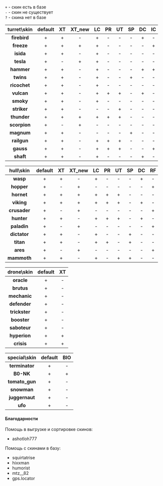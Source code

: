 `+` - скин есть в базе  
`-` - скин не существует  
`?` - скина нет в базе  
  
| **turret\skin**  | **default**  | **XT** | **XT_new** | **LC** | **PR** | **UT** | **SP** | **DC** | **IC** | **RF** | **GT** | **DC_old** | **SE** |
|:----------------:|:------------:|:------:|:----------:|:------:|:------:|:------:|:------:|:------:|:------:|:------:|:------:|:----------:|:------:|
| **firebird**     | +            | +      | -          | +      | -      | -      | -      | +      | -      | -      | +      | +          | -      |
| **freeze**       | +            | +      | +          | +      | -      | -      | -      | -      | +      | -      | +      | -          | +      |
| **isida**        | +            | +      | -          | +      | -      | -      | -      | -      | -      | -      | +      | -          | -      |
| **tesla**        | +            | -      | +          | +      | -      | -      | -      | -      | -      | +      | +      | -          | -      |
| **hammer**       | +            | +      | -          | +      | -      | -      | -      | +      | +      | -      | +      | -          | -      |
| **twins**        | +            | +      | -          | +      | -      | -      | +      | -      | -      | +      | +      | -          | -      |
| **ricochet**     | +            | +      | -          | +      | -      | -      | -      | -      | -      | +      | +      | -          | -      |
| **vulcan**       | +            | +      | -          | +      | +      | +      | -      | +      | -      | -      | -      | -          | -      |
| **smoky**        | +            | +      | -          | +      | -      | -      | -      | -      | -      | -      | +      | -          | -      |
| **striker**      | +            | +      | -          | -      | -      | +      | -      | -      | -      | -      | -      | -          | -      |
| **thunder**      | +            | +      | +          | +      | +      | +      | -      | -      | -      | -      | +      | -          | -      |
| **scorpion**     | +            | -      | +          | -      | -      | -      | -      | -      | -      | -      | -      | -          | -      |
| **magnum**       | +            | +      | -          | -      | -      | -      | +      | -      | -      | -      | -      | -          | -      |
| **railgun**      | +            | +      | -          | +      | +      | +      | -      | -      | -      | -      | +      | -          | -      |
| **gauss**        | +            | +      | -          | +      | +      | +      | -      | -      | +      | -      | +      | -          | -      |
| **shaft**        | +            | +      | -          | +      | -      | -      | -      | +      | -      | -      | +      | -          | -      |  

| **hull\skin**    | **default**  | **XT** | **XT_new** | **LC** | **PR** | **UT** | **SP** | **DC** | **RF** | **GT** | **DK** |
|:----------------:|:------------:|:------:|:----------:|:------:|:------:|:------:|:------:|:------:|:------:|:------:|:------:|
| **wasp**         | +            | +      | -          | +      | -      | -      | -      | +      | -      | +      | -      |
| **hopper**       | +            | -      | +          | -      | -      | -      | -      | -      | +      | -      | -      |
| **hornet**       | +            | +      | +          | +      | +      | +      | -      | -      | -      | +      | -      |
| **viking**       | +            | +      | +          | +      | +      | +      | -      | +      | -      | +      | +      |
| **crusader**     | +            | -      | +          | -      | -      | -      | -      | -      | +      | -      | -      |
| **hunter**       | +            | +      | -          | +      | +      | +      | -      | +      | -      | +      | -      |
| **paladin**      | +            | -      | +          | -      | -      | -      | -      | -      | +      | -      | -      |
| **dictator**     | +            | +      | -          | +      | -      | -      | +      | -      | -      | +      | -      |
| **titan**        | +            | +      | -          | +      | +      | -      | +      | -      | -      | +      | -      |
| **ares**         | +            | -      | +          | -      | -      | -      | -      | -      | +      | -      | -      |
| **mammoth**      | +            | +      | -          | +      | -      | +      | +      | -      | -      | +      | -      |  
  
| **drone\skin**   | **default**  | **XT** |
|:----------------:|:------------:|:------:|
| **oracle**       | +            | -      |
| **brutus**       | +            | -      |
| **mechanic**     | +            | -      |
| **defender**     | +            | -      |
| **trickster**    | +            | -      |
| **booster**      | +            | -      |
| **saboteur**     | +            | -      |
| **hyperion**     | +            | +      |
| **crisis**       | +            | +      |  

| **special\skin**  | **default**  | **BIO** |
|:-----------------:|:------------:|:-------:|
| **terminator**    | +            | -       |
| **B0-NK**         | +            | +       |
| **tomato_gun**    | +            | -       |
| **snowman**       | +            | -       |
| **juggernaut**    | +            | -       |
| **ufo**           | +            | -       |  


#### Благодарности

Помощь в выгрузке и сортировке скинов:  
- ashotloh777
  
Помощь с скинами в базу:  
- squirtatrise  
- hixxman
- humorist  
- mtz__82  
- gps.locator  
